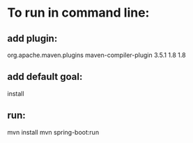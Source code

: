 # To run in command line:
## add plugin:

  <plugin>
            <groupId>org.apache.maven.plugins</groupId>
            <artifactId>maven-compiler-plugin</artifactId>
            <version>3.5.1</version>
            <configuration>
                <source>1.8</source>
                <target>1.8</target>
            </configuration>
  </plugin>
  
## add default goal:

  <defaultGoal>install</defaultGoal>

## run:

mvn install
mvn spring-boot:run
